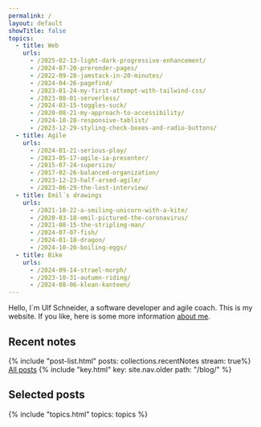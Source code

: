 ```yaml
---
permalink: /
layout: default
showTitle: false
topics:
  - title: Web
    urls:
      - /2025-02-13-light-dark-progressive-enhancement/
      - /2024-07-20-prerender-pages/
      - /2022-09-28-jamstack-in-20-minutes/
      - /2024-04-26-pagefind/
      - /2023-01-24-my-first-attempt-with-tailwind-css/
      - /2023-08-01-serverless/
      - /2024-03-15-toggles-suck/
      - /2020-08-21-my-approach-to-accessibility/
      - /2024-10-28-responsive-tablist/
      - /2023-12-29-styling-check-boxes-and-radio-buttons/
  - title: Agile
    urls:
      - /2024-01-21-serious-play/
      - /2023-05-17-agile-ia-presenter/
      - /2015-07-24-supersize/
      - /2017-02-26-balanced-organization/
      - /2023-12-23-half-arsed-agile/
      - /2023-06-29-the-lost-interview/
  - title: Emil´s drawings
    urls:
      - /2021-10-22-a-smiling-unicorn-with-a-kite/
      - /2020-03-18-emil-pictured-the-coronavirus/
      - /2021-08-15-the-stripling-man/
      - /2024-07-07-fish/
      - /2024-01-18-dragon/
      - /2024-10-20-boiling-eggs/
  - title: Bike
    urls:
      - /2024-09-14-strael-morph/
      - /2023-10-31-autumn-riding/
      - /2024-08-06-klean-kanteen/
---
```


Hello, I´m Ulf Schneider, a software developer and agile coach. This is my website. If you like, here is some more information [about me](/about/).

## Recent notes

<div class="my-xl flow-xl">
{% include "post-list.html" posts: collections.recentNotes stream: true%}
<div class="flex flex-row gap-sm">
<a href="/blog/" class="font-bold">All posts</a> {% include "key.html" key: site.nav.older
path: "/blog/" %}
</div>
</div>


## Selected posts

{% include "topics.html" topics: topics %}
